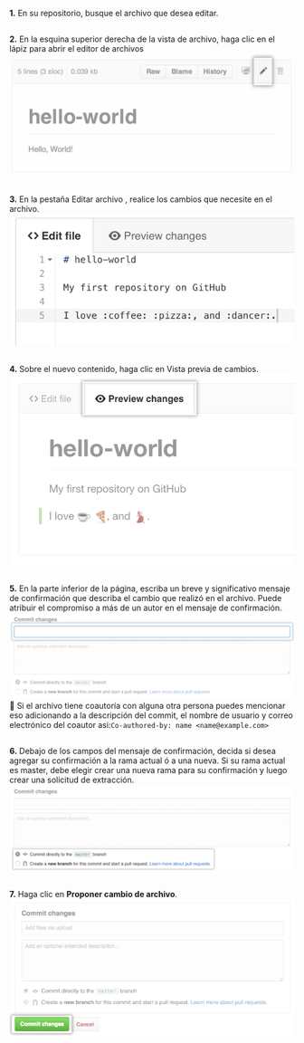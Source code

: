 __1.__ En su repositorio, busque el archivo que desea editar.
## 

__2.__ En la esquina superior derecha de la vista de archivo, haga clic en el lápiz para abrir el editor de archivos
![edit-file-edit-button](../imgs/edit-file-edit-button.png)
## 

__3.__ En la pestaña Editar archivo , realice los cambios que necesite en el archivo.
![edit-readme-light](../imgs/edit-readme-light.png)
## 

__4.__ Sobre el nuevo contenido, haga clic en Vista previa de cambios.
![edit-readme-preview-changes](../imgs/edit-readme-preview-changes.png)
## 

__5.__ En la parte inferior de la página, escriba un breve y significativo mensaje de confirmación que describa el cambio que realizó en el archivo. Puede atribuir el compromiso a más de un autor en el mensaje de confirmación.
![write-commit-message-quick-pull](../imgs/write-commit-message-quick-pull.png)
:memo: Si el archivo tiene coautoría con alguna otra persona puedes mencionar eso adicionando a la descripción del commit, el nombre de usuario y correo electrónico del coautor asi:```Co-authored-by: name <name@example.com>```
## 

__6.__ Debajo de los campos del mensaje de confirmación, decida si desea agregar su confirmación a la rama actual ó a una nueva. Si su rama actual es master, debe elegir crear una nueva rama para su confirmación y luego crear una solicitud de extracción.
![choose-commit-branch](../imgs/choose-commit-branch.png)
## 

__7.__ Haga clic en **Proponer cambio de archivo**.
![commit-changes-button](../imgs/commit-changes-button.png)
## 
